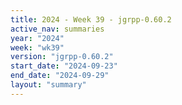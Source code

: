 ```yaml
---
title: 2024 - Week 39 - jgrpp-0.60.2
active_nav: summaries
year: "2024"
week: "wk39"
version: "jgrpp-0.60.2"
start_date: "2024-09-23"
end_date: "2024-09-29"
layout: "summary"
---
```

